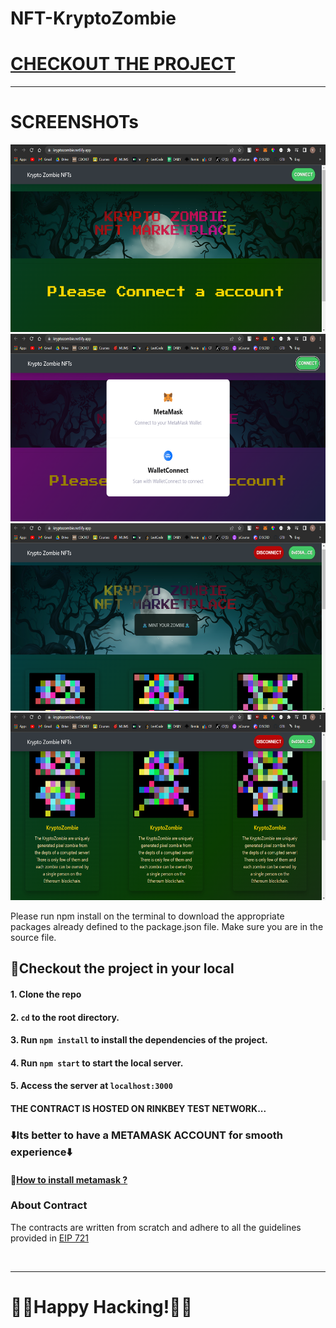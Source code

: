 # NFT-KryptoZombie

<h1><a href="https://kryptozombie.netlify.app">CHECKOUT THE PROJECT<a/></h1>
<hr/>

# SCREENSHOTs

<p>
<p align="center">
<img src="https://github.com/conqryash007/NFT-KryptoZombie-Mint/blob/main/public/ScreenShots/KRYPTO%20ZOMBIE%20-%20NFT%20-%20Google%20Chrome%2007-07-2022%207.12.35%20PM.png" height="300px" width="600px"/>
<img src="https://github.com/conqryash007/NFT-KryptoZombie-Mint/blob/main/public/ScreenShots/KRYPTO%20ZOMBIE%20-%20NFT%20-%20Google%20Chrome%2007-07-2022%207.12.45%20PM.png" height="300px" width="600px"/>
<img src="https://github.com/conqryash007/NFT-KryptoZombie-Mint/blob/main/public/ScreenShots/KRYPTO%20ZOMBIE%20-%20NFT%20-%20Google%20Chrome%2007-07-2022%207.12.56%20PM.png" height="300px" width="600px"/>
<img src="https://github.com/conqryash007/NFT-KryptoZombie-Mint/blob/main/public/ScreenShots/KRYPTO%20ZOMBIE%20-%20NFT%20-%20Google%20Chrome%2007-07-2022%207.13.04%20PM.png" height="300px" width="600px"/>
</p>
</p>


Please run npm install on the terminal to download the appropriate packages already defined to the package.json file. 
Make sure you are in the source file. 

 ## 👀Checkout the project in your local
 #### 1. Clone the repo
 #### 2. `cd` to the root directory.
 #### 3. Run `npm install` to install the dependencies of the project.
 #### 4. Run `npm start` to start the local server.
 #### 5. Access the server at `localhost:3000`
 #### THE CONTRACT IS HOSTED ON RINKBEY TEST NETWORK...
 ### ⬇️Its better to have a METAMASK ACCOUNT for smooth experience⬇️
 #### 🔗[How to install metamask ?](https://blog.wetrust.io/how-to-install-and-use-metamask-7210720ca047)

### About Contract
The contracts are written from scratch and adhere to all the guidelines provided in <a href="https://eips.ethereum.org/EIPS/eip-721">EIP 721</a>

 <br><hr>
 # 🐱‍💻Happy Hacking!🐱‍💻
